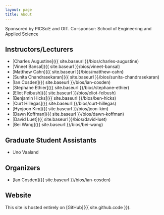 ```yaml
---
layout: page
title: About
---
```


<!--
hopefully we will have sponsors!  I don't want to be presumptive, but if we don't, it won't happen
-->
Sponsored by PICSciE and OIT.
Co-sponsor: School of Engineering and Applied Science  

<!--
Do we want to have bio's, links, and/or pictures here?
-->
## Instructors/Lecturers
* [Charles Augustine]({{ site.baseurl }}/bios/charles-augustine)
* [Vineet Bansal]({{ site.baseurl }}/bios/vineet-bansal)
* [Matthew Cahn]({{ site.baseurl }}/bios/matthew-cahn)
* [Sunita Chandrasekaran]({{ site.baseurl }}/bios/sunita-chandrasekaran)
* [Ian Cosden]({{ site.baseurl }}/bios/ian-cosden)
* [Stephane Ethier]({{ site.baseurl }}/bios/stephane-ethier)
* [Eliot Feibush]({{ site.baseurl }}/bios/eliot-feibush)
* [Benjamin Hicks]({{ site.baseurl }}/bios/ben-hicks)
* [Curt Hillegas]({{ site.baseurl }}/bios/curt-hillegas)
* [Hyojoon Kim]({{ site.baseurl }}/bios/joon-kim)
* [Dawn Koffman]({{ site.baseurl }}/bios/dawn-koffman)
* [David Luet]({{ site.baseurl }}/bios/david-luet)
* [Bei Wang]({{ site.baseurl }}/bios/bei-wang)

## Graduate Student Assistants
* Uno Vaaland

## Organizers
* [Ian Cosden]({{ site.baseurl }}/bios/ian-cosden)


## Website

This site is hosted entirely on [GitHub]({{ site.github.code }}).
